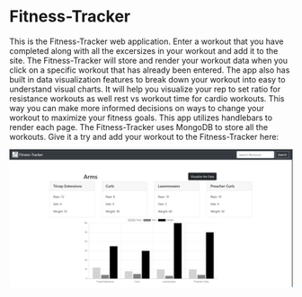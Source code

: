 # Fitness-Tracker

This is the Fitness-Tracker web application. Enter a workout that you have completed along with all the excersizes in your workout and add it to the site. The Fitness-Tracker will store and render your workout data when you click on a specific workout that has already been entered. The app also has built in data visualization features to break down your workout into easy to understand visual charts. It will help you visualize your rep to set ratio for resistance workouts as well rest vs workout time for cardio workouts. This way you can make more informed decisions on ways to change your workout to maximize your fitness goals. This app utilizes handlebars to render each page. The Fitness-Tracker uses MongoDB to store all the workouts. Give it a try and add your workout to the Fitness-Tracker here: 

![Fitness-Tracker](./public/images/Capture.PNG)